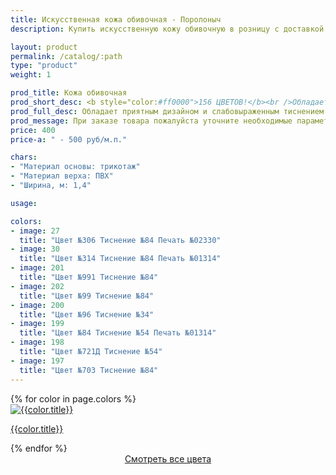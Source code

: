 ```yaml
---
title: Искусственная кожа обивочная - Поролоныч
description: Купить искусственную кожу обивочную в розницу с доставкой по Москве.

layout: product
permalink: /catalog/:path
type: "product"
weight: 1

prod_title: Кожа обивочная
prod_short_desc: <b style="color:#ff0000">156 ЦВЕТОВ!</b><br />Обладает приятным дизайном и слабовыраженным тиснением. Высокая прочность и износостойкость.
prod_full_desc: Обладает приятным дизайном и слабовыраженным тиснением. Высокая прочность и износостойкость.
prod_message: При заказе товара пожалуйста уточните необходимые параметры (цвет и количество).
price: 400
price-a: " - 500 руб/м.п."

chars:
- "Материал основы: трикотаж"
- "Материал верха: ПВХ"
- "Ширина, м: 1,4"

usage:

colors:
- image: 27
  title: "Цвет №306 Тиснение №84 Печать №02330"
- image: 30
  title: "Цвет №314 Тиснение №84 Печать №01314"
- image: 201
  title: "Цвет №991 Тиснение №84"
- image: 202
  title: "Цвет №99 Тиснение №84"
- image: 200
  title: "Цвет №96 Тиснение №34"
- image: 199
  title: "Цвет №84 Тиснение №54 Печать №01314"
- image: 198
  title: "Цвет №721Д Тиснение №54"
- image: 197
  title: "Цвет №703 Тиснение №84"  
---
```

<div class="row 50%">
	{% for color in page.colors %}
	<div class="3u 4u(medium) 6u(small) gallery">
		<a title="{{color.title}}" class="image feature fancybox" href="/images/kozha/{{color.image}}.jpg" data-fancybox-group="gallery"><img src="/images/kozha/{{color.image}}.jpg" alt="{{color.title}}"/><p>{{color.title}}</p></a>
	</div>
	{% endfor %}
	<div style="text-align:center;width:100%">
		<a href="/catalog/iskusstvennaya-kozha/katalog-cvetov-kozhi" class="button">Смотреть все цвета</a>
	</div>
</div>
